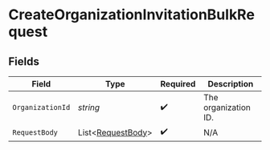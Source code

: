 # CreateOrganizationInvitationBulkRequest


## Fields

| Field                                                       | Type                                                        | Required                                                    | Description                                                 |
| ----------------------------------------------------------- | ----------------------------------------------------------- | ----------------------------------------------------------- | ----------------------------------------------------------- |
| `OrganizationId`                                            | *string*                                                    | :heavy_check_mark:                                          | The organization ID.                                        |
| `RequestBody`                                               | List<[RequestBody](../../Models/Operations/RequestBody.md)> | :heavy_check_mark:                                          | N/A                                                         |